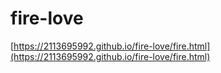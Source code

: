 # fire-love
[https://2113695992.github.io/fire-love/fire.html](https://2113695992.github.io/fire-love/fire.html)
